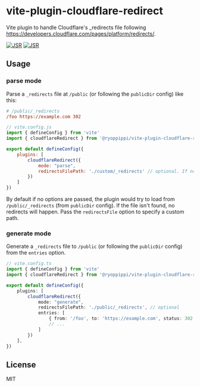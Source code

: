 # vite-plugin-cloudflare-redirect

Vite plugin to handle Cloudflare's \_redirects file following https://developers.cloudflare.com/pages/platform/redirects/.

[![JSR](https://jsr.io/badges/@ryoppippi/vite-plugin-cloudflare-redirect)](https://jsr.io/@ryoppippi/vite-plugin-cloudflare-redirect)
[![JSR](https://jsr.io/badges/@ryoppippi/vite-plugin-cloudflare-redirect/score)](https://jsr.io/@ryoppippi/vite-plugin-cloudflare-redirect)

## Usage

### parse mode
Parse a `_redirects` file at `/public` (or following the `publicDir` config) like this:

```ini
# /public/_redirects
/foo https://example.com 302
```

```js
// vite.config.js
import { defineConfig } from 'vite'
import { cloudflareRedirect } from '@ryoppippi/vite-plugin-cloudflare-redirect'

export default defineConfig({
    plugins: [
        cloudflareRedirect({
            mode: "parse",
            redirectsFilePath: './custom/_redirects' // optional. If not specified, this plugin parses the default public or static directory from vite config.
        })
    ]
})
```

By default if no options are passed, the plugin would try to load from `/public/_redirects` (from `publicDir` config). If the file isn't found, no redirects will happen. Pass the `redirectsFile` option to specify a custom path.

### generate mode

Generate a `_redirects` file to `/public` (or following the `publicDir` config) from the `entries` option.

```ts
// vite.config.ts
import { defineConfig } from 'vite'
import { cloudflareRedirect } from '@ryoppippi/vite-plugin-cloudflare-redirect'

export default defineConfig({
    plugins: [
        cloudflareRedirect({
            mode: "generate",
            redirectsFilePath: './public/_redirects', // optional
            entries: [
                { from: '/foo', to: 'https://example.com', status: 302 },
                // ...
            ]
        })
    ],
})
```


## License
MIT

